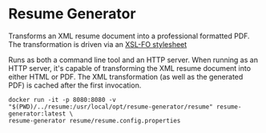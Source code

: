 Resume Generator
================

Transforms an XML resume document into a professional formatted PDF.
The transformation is driven via an [XSL-FO stylesheet][1]

Runs as both a command line tool and an HTTP server.
When running as an HTTP server, it's capable of transforming the XML resume document into either HTML or PDF.
The XML transformation (as well as the generated PDF) is cached after the first invocation.

[1]: http://xmlgraphics.apache.org/fop/fo.html

```
docker run -it -p 8080:8080 -v "$(PWD)/../resume:/usr/local/opt/resume-generator/resume" resume-generator:latest \
resume-generator resume/resume.config.properties
```
